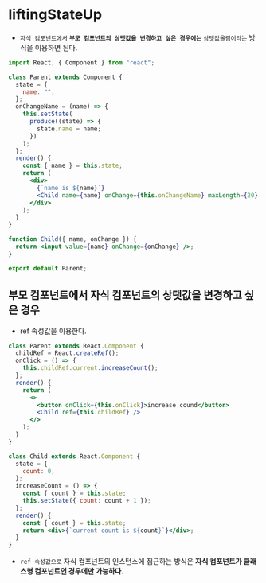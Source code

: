 # liftingStateUp

- `자식 컴포넌트에서` **`부모 컴포넌트의 상탯값을 변경하고 싶은 경우에는`** `상탯값올림이라는` 방식을 이용하면 된다.

```jsx
import React, { Component } from "react";

class Parent extends Component {
  state = {
    name: "",
  };
  onChangeName = (name) => {
    this.setState(
      produce((state) => {
        state.name = name;
      })
    );
  };
  render() {
    const { name } = this.state;
    return (
      <div>
        {`name is ${name}`}
        <Child name={name} onChange={this.onChangeName} maxLength={20} />
      </div>
    );
  }
}

function Child({ name, onChange }) {
  return <input value={name} onChange={onChange} />;
}

export default Parent;
```

## 부모 컴포넌트에서 자식 컴포넌트의 상탯값을 변경하고 싶은 경우

- ref 속성값을 이용한다.

```jsx
class Parent extends React.Component {
  childRef = React.createRef();
  onClick = () => {
    this.childRef.current.increaseCount();
  };
  render() {
    return (
      <>
        <button onClick={this.onClick}>increase cound</button>
        <Child ref={this.childRef} />
      </>
    );
  }
}

class Child extends React.Component {
  state = {
    count: 0,
  };
  increaseCount = () => {
    const { count } = this.state;
    this.setState({ count: count + 1 });
  };
  render() {
    const { count } = this.state;
    return <div>{`current count is ${count}`}</div>;
  }
}
```

- `ref 속성값으로` 자식 컴포넌트의 인스턴스에 접근하는 방식은 **자식 컴포넌트가 클래스형 컴포넌트인 경우에만 가능하다.**

